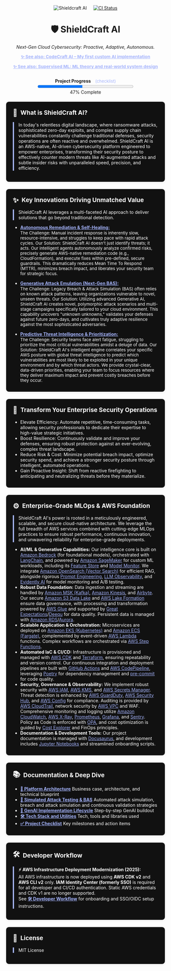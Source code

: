 <div align="center" style="display: flex; align-items: center; justify-content: center; margin-bottom:2em">
  <img src="https://img.shields.io/badge/AI%20Security-Shieldcraft%20AI-blueviolet?style=for-the-badge&logo=amazonaws&logoColor=white" alt="Shieldcraft AI" />
  <a href="https://github.com/Dee66/shieldcraft-ai/actions/workflows/ci.yml" style="margin-left: 1.5em; float: right;">
    <img src="https://github.com/Dee66/shieldcraft-ai/actions/workflows/ci.yml/badge.svg" alt="CI Status" style="vertical-align: middle;" />
  </a>
</div>

<h1 align="center">🛡️ ShieldCraft AI</h1>
<p align="center"><em>Next-Gen Cloud Cybersecurity: Proactive, Adaptive, Autonomous.</em></p>

<div align="center" style="margin-bottom:1em;">
  <a href="https://github.com/Dee66/CodeCraft-AI" style="color:#a5b4fc; font-size:0.98em;">
    <b>✨ See also: CodeCraft AI – My first custom AI implementation</b>
  </a>
</div>

<div align="center" style="margin-bottom:2em;">
  <a href="https://github.com/Dee66/supervised-learning" style="color:#a5b4fc; font-size:0.98em;">
    <b>✨ See also: Supervised ML: ML theory and real-world system design</b>
  </a>
</div>

<div id="progress-bar" align="center" style="margin-bottom:1.5em;">
  <strong>Project Progress</strong>
  <a href="./docs-site/docs/github/checklist.md" style="margin-left:0.75em; font-size:0.95em; color:#a5b4fc; text-decoration:none;">(checklist)</a><br/>
  <progress id="shieldcraft-progress" value="47" max="100" style="width: 60%; height: 18px;"></progress>
  <div id="progress-label">47% Complete</div>
</div>

<section style="border:1px solid #e0e0e0; border-radius:10px; margin:1.5em 0; box-shadow:0 2px 8px #f0f0f0; padding:1.5em; background:#111; color:#fff;">
<h2 style="margin-top:0;display:flex;align-items:center;font-size:1.35em;gap:0.5em;">
  <span style="font-size:1.2em;">🔎</span> What is ShieldCraft AI?
</h2>
<div style="border-left:4px solid #a5b4fc; padding-left:1em; margin-bottom:1em;">
In today's relentless digital landscape, where ransomware attacks, sophisticated zero-day exploits, and complex supply chain vulnerabilities constantly challenge traditional defenses, security operations are often reactive and overwhelmed. ShieldCraft AI is an AWS-native, AI-driven cybersecurity platform engineered to empower enterprises, transforming their security posture to effectively counter modern threats like AI-augmented attacks and subtle insider risks with unparalleled speed, precision, and efficiency.
</div>
</section>

<section style="border:1px solid #e0e0e0; border-radius:10px; margin:1.5em 0; box-shadow:0 2px 8px #f0f0f0; padding:1.5em; background:#111; color:#fff;">
<h2 style="margin-top:0;display:flex;align-items:center;font-size:1.35em;gap:0.5em;">
  <span style="font-size:1.2em;">✨</span> Key Innovations Driving Unmatched Value
</h2>
<div style="border-left:4px solid #a5b4fc; padding-left:1em; margin-bottom:1em;">
ShieldCraft AI leverages a multi-faceted AI approach to deliver solutions that go beyond traditional detection.
</div>
<ul style="margin-bottom:0.5em;">
  <li>
    <a href="./docs-site/docs/github/alert-triage.md" style="color:#a5b4fc;"><b>Autonomous Remediation & Self-Healing:</b></a><br/>
    <span style="font-size:0.95em;">
      The Challenge: Manual incident response is inherently slow, resource-intensive, and struggles to keep pace with rapid attack cycles.
      Our Solution: ShieldCraft AI doesn't just identify threats; it acts. Our intelligent agents autonomously analyze confirmed risks, precisely generate AWS-native remediation code (e.g., CloudFormation), and execute fixes within pre-defined, secure guardrails. This dramatically reduces Mean Time To Respond (MTTR), minimizes breach impact, and liberates your security team for strategic focus.
    </span>
  </li>
  <li style="margin-top:1em;">
    <a href="./docs-site/docs/github/attack-simulation.md" style="color:#a5b4fc;"><b>Generative Attack Emulation (Next-Gen BAS):</b></a><br/>
    <span style="font-size:0.95em;">
      The Challenge: Legacy Breach & Attack Simulation (BAS) often relies on known attack patterns, leaving organizations vulnerable to novel, unseen threats.
      Our Solution: Utilizing advanced Generative AI, ShieldCraft AI creates novel, polymorphic attack scenarios and multi-stage campaigns specifically tailored to your cloud environment. This capability uncovers "unknown unknowns," validates your defenses against future zero-days, and cultivates truly adaptive resilience against the most sophisticated adversaries.
    </span>
  </li>
  <li style="margin-top:1em;">
    <a href="./docs-site/docs/github/threat-detection.md" style="color:#a5b4fc;"><b>Predictive Threat Intelligence & Prioritization:</b></a><br/>
    <span style="font-size:0.95em;">
      The Challenge: Security teams face alert fatigue, struggling to prioritize the most critical vulnerabilities amidst a deluge of data.
      Our Solution: ShieldCraft AI's intelligent engine correlates your specific AWS posture with global threat intelligence to predict which vulnerabilities are most likely to be exploited in your unique environment and by which threat actors. We provide crystal-clear, data-driven priorities, enabling your team to focus resources where they deliver maximum impact and prevent costly breaches before they occur.
    </span>
  </li>
</ul>
</section>

<section style="border:1px solid #e0e0e0; border-radius:10px; margin:1.5em 0; box-shadow:0 2px 8px #f0f0f0; padding:1.5em; background:#111; color:#fff;">
<h2 style="margin-top:0;display:flex;align-items:center;font-size:1.35em;gap:0.5em;">
  <span style="font-size:1.2em;">🚀</span> Transform Your Enterprise Security Operations
</h2>
<ul style="margin-bottom:0.5em;">
  <li>Elevate Efficiency: Automate repetitive, time-consuming tasks, allowing security professionals to dedicate their expertise to high-value strategic initiatives.</li>
  <li>Boost Resilience: Continuously validate and improve your defenses, ensuring robust protection against an ever-evolving, complex threat landscape.</li>
  <li>Reduce Risk & Cost: Minimize potential breach impact, optimize security spend, and achieve a stronger security posture through intelligent, automated operations.</li>
  <li>Gain Proactive Insight: Shift from reactive firefighting to anticipating and neutralizing threats before they materialize.</li>
</ul>
</section>

<section style="border:1px solid #e0e0e0; border-radius:10px; margin:1.5em 0; box-shadow:0 2px 8px #f0f0f0; padding:1.5em; background:#111; color:#fff;">
<h2 style="margin-top:0;display:flex;align-items:center;font-size:1.35em;gap:0.5em;">
  <span style="font-size:1.2em;">⚙️</span> Enterprise-Grade MLOps & AWS Foundation
</h2>
<div style="border-left:4px solid #a5b4fc; padding-left:1em; margin-bottom:1em;">
ShieldCraft AI's power is rooted in a meticulously engineered, scalable, and secure cloud-native architecture. We leverage the full breadth of AWS services combined with cutting-edge MLOps practices to ensure robust performance, continuous innovation, and unwavering reliability for enterprise-grade deployments.
</div>
<ul style="margin-bottom:0.5em;">
  <li><b>AI/ML & Generative Capabilities:</b> Our intelligence core is built on <a href="https://aws.amazon.com/bedrock/" style="color:#a5b4fc;">Amazon Bedrock</a> (for foundational models), orchestrated with <a href="https://www.langchain.com/" style="color:#a5b4fc;">LangChain</a>, and powered by <a href="https://aws.amazon.com/sagemaker/" style="color:#a5b4fc;">Amazon SageMaker</a> for custom ML workloads, including its <a href="https://docs.aws.amazon.com/sagemaker/latest/dg/feature-store.html" style="color:#a5b4fc;">Feature Store</a> and <a href="https://docs.aws.amazon.com/sagemaker/latest/dg/model-monitor.html" style="color:#a5b4fc;">Model Monitor</a>. We integrate <a href="https://aws.amazon.com/opensearch-service/" style="color:#a5b4fc;">Amazon OpenSearch (Vector Search)</a> for efficient RAG, alongside rigorous <a href="https://www.promptingguide.ai/" style="color:#a5b4fc;">Prompt Engineering</a>, <a href="https://arize.com/llm-observability/" style="color:#a5b4fc;">LLM Observability</a>, and <a href="https://evidentlyai.com/" style="color:#a5b4fc;">Evidently AI</a> for model monitoring and A/B testing.</li>
  <li><b>Robust Data Foundation:</b> Data ingestion and streaming are handled by <a href="https://aws.amazon.com/msk/" style="color:#a5b4fc;">Amazon MSK (Kafka)</a>, <a href="https://aws.amazon.com/kinesis/" style="color:#a5b4fc;">Amazon Kinesis</a>, and <a href="https://airbyte.com/" style="color:#a5b4fc;">Airbyte</a>. Our secure <a href="https://aws.amazon.com/s3/" style="color:#a5b4fc;">Amazon S3 Data Lake</a> and <a href="https://aws.amazon.com/lake-formation/" style="color:#a5b4fc;">AWS Lake Formation</a> ensure data governance, with processing and transformation powered by <a href="https://aws.amazon.com/glue/" style="color:#a5b4fc;">AWS Glue</a> and supported by <a href="https://greatexpectations.io/" style="color:#a5b4fc;">Great Expectations</a>/<a href="https://github.com/awslabs/deequ" style="color:#a5b4fc;">Deequ</a> for data quality. Persistent data is managed with <a href="https://aws.amazon.com/rds/" style="color:#a5b4fc;">Amazon RDS</a>/<a href="https://aws.amazon.com/rds/aurora/" style="color:#a5b4fc;">Aurora</a>.</li>
  <li><b>Scalable Application & Orchestration:</b> Microservices are deployed on <a href="https://aws.amazon.com/eks/" style="color:#a5b4fc;">Amazon EKS (Kubernetes)</a> and <a href="https://aws.amazon.com/ecs/" style="color:#a5b4fc;">Amazon ECS (Fargate)</a>, complemented by event-driven <a href="https://aws.amazon.com/lambda/" style="color:#a5b4fc;">AWS Lambda</a> functions. Complex workflows are orchestrated via <a href="https://aws.amazon.com/step-functions/" style="color:#a5b4fc;">AWS Step Functions</a>.</li>
  <li><b>Automated IaC & CI/CD:</b> Infrastructure is provisioned and managed with <a href="https://aws.amazon.com/cdk/" style="color:#a5b4fc;">AWS CDK</a> and <a href="https://www.terraform.io/" style="color:#a5b4fc;">Terraform</a>, ensuring repeatability and version control. Our continuous integration and deployment pipelines are built with <a href="https://github.com/features/actions" style="color:#a5b4fc;">GitHub Actions</a> and <a href="https://aws.amazon.com/codepipeline/" style="color:#a5b4fc;">AWS CodePipeline</a>, leveraging <a href="https://python-poetry.org/" style="color:#a5b4fc;">Poetry</a> for dependency management and <a href="https://pre-commit.com/" style="color:#a5b4fc;">pre-commit</a> for code quality.</li>
  <li><b>Security, Governance & Observability:</b> We implement robust security with <a href="https://aws.amazon.com/iam/" style="color:#a5b4fc;">AWS IAM</a>, <a href="https://aws.amazon.com/kms/" style="color:#a5b4fc;">AWS KMS</a>, and <a href="https://aws.amazon.com/secrets-manager/" style="color:#a5b4fc;">AWS Secrets Manager</a>. Threat detection is enhanced by <a href="https://aws.amazon.com/guardduty/" style="color:#a5b4fc;">AWS GuardDuty</a>, <a href="https://aws.amazon.com/security-hub/" style="color:#a5b4fc;">AWS Security Hub</a>, and <a href="https://aws.amazon.com/config/" style="color:#a5b4fc;">AWS Config</a> for compliance. Auditing is provided by <a href="https://docs.aws.amazon.com/awscloudtrail/latest/userguide/cloudtrail-user-guide.html" style="color:#a5b4fc;">AWS CloudTrail</a>, network security by <a href="https://aws.amazon.com/vpc/" style="color:#a5b4fc;">AWS VPC</a> and WAF. Comprehensive monitoring and logging utilize <a href="https://aws.amazon.com/cloudwatch/" style="color:#a5b4fc;">Amazon CloudWatch</a>, <a href="https://aws.amazon.com/x-ray/" style="color:#a5b4fc;">AWS X-Ray</a>, <a href="https://prometheus.io/" style="color:#a5b4fc;">Prometheus</a>, <a href="https://grafana.com/" style="color:#a5b4fc;">Grafana</a>, and <a href="https://sentry.io/welcome/" style="color:#a5b4fc;">Sentry</a>. Policy as Code is enforced with <a href="https://www.openpolicyagent.org/" style="color:#a5b4fc;">OPA</a>, and cost optimization is guided by <a href="https://aws.amazon.com/aws-cost-management/aws-cost-explorer/" style="color:#a5b4fc;">Cost Explorer</a> and FinOps principles.</li>
  <li><b>Documentation & Development Tools:</b> Our project documentation is managed with <a href="https://docusaurus.io/" style="color:#a5b4fc;">Docusaurus</a>, and development includes <a href="https://jupyter.org/" style="color:#a5b4fc;">Jupyter Notebooks</a> and streamlined onboarding scripts.</li>
</ul>
</section>

<section style="border:1px solid #e0e0e0; border-radius:10px; margin:1.5em 0; box-shadow:0 2px 8px #f0f0f0; padding:1.5em; background:#111; color:#fff;">
<h2 style="margin-top:0;display:flex;align-items:center;font-size:1.35em;gap:0.5em;">
  <span style="font-size:1.2em;">📚</span> Documentation & Deep Dive
</h2>
<ul style="margin-bottom:0.5em;">
  <li><a href="./docs-site/docs/github/spec.md" style="color:#a5b4fc;"><b>📝 Platform Architecture</b></a> Business case, architecture, and technical blueprint</li>
  <li><a href="./docs-site/docs/github/attack-simulation.md" style="color:#a5b4fc;"><b>🧪 Simulated Attack Testing & BAS</b></a> Automated attack simulation, breach and attack simulation and continuous validation strategies</li>
  <li><a href="./docs-site/docs/github/poa.md" style="color:#a5b4fc;"><b>🔄 GenAI Implementation Lifecycle</b></a> Step-by-step GenAI buildout</li>
  <li><a href="./docs-site/docs/github/tooling.md" style="color:#a5b4fc;"><b>🛠️ Tech Stack and Utilities</b></a> Tech, tools and libraries used</li>
  <li><a href="./docs-site/docs/github/checklist.md" style="color:#a5b4fc;"><b>✅ Project Checklist</b></a> Key milestones and action items</li>
</ul>
</section>

<section style="border:1px solid #e0e0e0; border-radius:10px; margin:1.5em 0; box-shadow:0 2px 8px #f0f0f0; padding:1.5em; background:#111; color:#fff;">
<h2 style="margin-top:0;display:flex;align-items:center;font-size:1.35em;gap:0.5em;">
  <span style="font-size:1.2em;">🛠️</span> Developer Workflow
</h2>
<div style="border-left:4px solid #a5b4fc; padding-left:1em; margin-bottom:1em;">

<b>⚡️ AWS Infrastructure Deployment Modernization (2025):</b><br>
All AWS infrastructure is now deployed using <b>AWS CDK v2</b> and <b>AWS CLI v2</b> only. <b>IAM Identity Center (formerly SSO)</b> is required for all developer and CI/CD authentication. Static AWS credentials and CDK v1 are no longer supported.<br>
See <a href="./docs-site/docs/github/developer-workflow.md" style="color:#a5b4fc;"><b>🛠️ Developer Workflow</b></a> for onboarding and SSO/OIDC setup instructions.
</div>
</section>

<section style="border:1px solid #e0e0e0; border-radius:10px; margin:1.5em 0; box-shadow:0 2px 8px #f0f0f0; padding:1.5em; background:#111; color:#fff;">
<h2 style="margin-top:0;display:flex;align-items:center;font-size:1.35em;gap:0.5em;">
  <span style="font-size:1.2em;">📄</span> License
</h2>
<div style="border-left:4px solid #a5b4fc; padding-left:1em; margin-bottom:1em;">
MIT License
</div>
</section>
